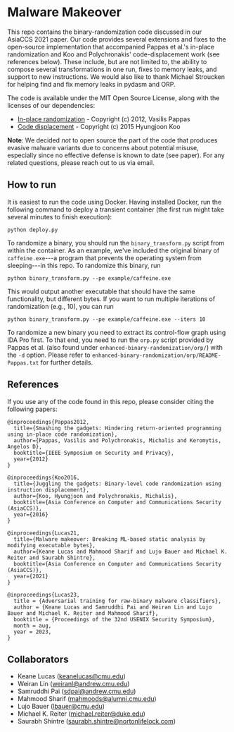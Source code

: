 # Malware Makeover

This repo contains the binary-randomization code discussed in our AsiaCCS
2021 paper. Our code provides several extensions and fixes to the open-source
implementation that accompanied Pappas et al.'s in-place randomization and Koo
and Polychronakis' code-displacement work (see references below). These include,
but are not limited to, the ability to compose several transformations in one
run, fixes to memory leaks, and support to new instructions. We would also like 
to thank Michael Stroucken for helping find and fix memory leaks in pydasm and 
ORP.


The code is available under the MIT Open Source License, along with the
licenses of our dependencies:

* [In-place randomization](https://github.com/vpappas/orp) - Copyright (c) 2012, Vasilis Pappas
* [Code displacement](https://github.com/kevinkoo001/ropf) - Copyright (c) 2015 Hyungjoon Koo

**Note**: We decided *not* to open source the part of the code that produces
evasive malware variants due to concerns about potential misuse, especially 
since no effective defense is known to date (see paper). For any related 
questions, please reach out to us via email.


## How to run

It is easiest to run the code using Docker. Having installed Docker, run the
following command to deploy a transient container (the first run might take
several minutes to finish execution):

`python deploy.py`

To randomize a binary, you should run the `binary_transform.py` script
from within the container. As an example, we've included the original
binary of `caffeine.exe`---a program that prevents the operating
system from sleeping---in this repo. To randomize this binary, run

`python binary_transform.py --pe example/caffeine.exe `

This would output another executable that should have the same
functionality, but different bytes. If you want to run multiple
iterations of randomization (e.g., 10), you can run  

`python binary_transform.py --pe example/caffeine.exe --iters 10`

To randomize a new binary you need to extract its control-flow graph using
IDA Pro first. To that end, you need to run the `orp.py` script provided by
Pappas et al. (also found under `enhanced-binary-randomization/orp/`) with
the `-d` option. Please refer to
`enhanced-binary-randomization/orp/README-Pappas.txt` for further details.

## References

If you use any of the code found in this repo, please consider citing
the following papers:

```
@inproceedings{Pappas2012,
  title={Smashing the gadgets: Hindering return-oriented programming using in-place code randomization},
  author={Pappas, Vasilis and Polychronakis, Michalis and Keromytis, Angelos D},
  booktitle={IEEE Symposium on Security and Privacy},
  year={2012}
}

@inproceedings{Koo2016,
  title={Juggling the gadgets: Binary-level code randomization using instruction displacement},
  author={Koo, Hyungjoon and Polychronakis, Michalis},
  booktitle={Asia Conference on Computer and Communications Security (AsiaCCS)},
  year={2016}
}

@inproceedings{Lucas21,
  title={Malware makeover: Breaking ML-based static analysis by modifying executable bytes},
  author={Keane Lucas and Mahmood Sharif and Lujo Bauer and Michael K. Reiter and Saurabh Shintre},
  booktitle={Asia Conference on Computer and Communications Security (AsiaCCS)},
  year={2021}
}

@inproceedings{Lucas23,
  title = {Adversarial training for raw-binary malware classifiers},
  author = {Keane Lucas and Samruddhi Pai and Weiran Lin and Lujo Bauer and Michael K. Reiter and Mahmood Sharif},
  booktitle = {Proceedings of the 32nd USENIX Security Symposium},
  month = aug,
  year = 2023,
}
```

## Collaborators

* Keane Lucas (keanelucas@cmu.edu)
* Weiran Lin (weiranl@andrew.cmu.edu)
* Samruddhi Pai (sdpai@andrew.cmu.edu)
* Mahmood Sharif (mahmoods@alumni.cmu.edu)
* Lujo Bauer (lbauer@cmu.edu)
* Michael K. Reiter (michael.reiter@duke.edu)
* Saurabh Shintre (saurabh.shintre@nortonlifelock.com)
